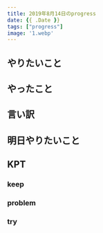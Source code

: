 ```yaml
---
title: 2019年8月14日のprogress
date: {{ .Date }}
tags: ["progress"]
image: '1.webp'
---
```


## やりたいこと
<!-- 実現可能性を考慮して -->

## やったこと
<!-- twitterとか埋め込みながら -->

## 言い訳
<!-- 理由をつけることで解決の緒を見つける -->

## 明日やりたいこと
<!-- - 実現可能性を考慮せずに -->

## KPT
<!-- やりたいこととやったことの差分を埋めるために必要なこと -->

### keep

### problem

### try
